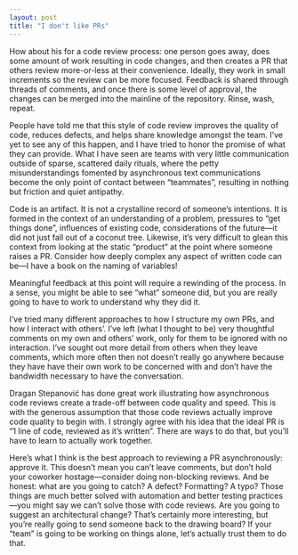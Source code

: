 ```yaml
---
layout: post
title: "I don't like PRs"
---
```


How about his for a code review process: one person goes away, does some amount of work resulting in code changes, and then creates a PR that others review more-or-less at their convenience. Ideally, they work in small increments so the review can be more focused. Feedback is shared through threads of comments, and once there is some level of approval, the changes can be merged into the mainline of the repository. Rinse, wash, repeat.

People have told me that this style of code review improves the quality of code, reduces defects, and helps share knowledge amongst the team. I’ve yet to see any of this happen, and I have tried to honor the promise of what they can provide. What I have seen are teams with very little communication outside of sparse, scattered daily rituals, where the petty misunderstandings fomented by asynchronous text communications become the only point of contact between “teammates”, resulting in nothing but friction and quiet antipathy.

Code is an artifact. It is not a crystalline record of someone’s intentions. It is formed in the context of an understanding of a problem, pressures to “get things done”, influences of existing code, considerations of the future—it did not just fall out of a coconut tree. Likewise, it’s very difficult to glean this context from looking at the static “product” at the point where someone raises a PR. Consider how deeply complex any aspect of written code can be—I have a book on the naming of variables!

Meaningful feedback at this point will require a rewinding of the process. In a sense, you might be able to see “what” someone did, but you are really going to have to work to understand why they did it.

I’ve tried many different approaches to how I structure my own PRs, and how I interact with others’. I’ve left (what I thought to be) very thoughtful comments on my own and others’ work, only for them to be ignored with no interaction. I’ve sought out more detail from others when they leave comments, which more often then not doesn’t really go anywhere because they have have their own work to be concerned with and don’t have the bandwidth necessary to have the conversation.

Dragan Stepanović has done great work illustrating how asynchronous code reviews create a trade-off between code quality and speed. This is with the generous assumption that those code reviews actually improve code quality to begin with. I strongly agree with his idea that the ideal PR is “1 line of code, reviewed as it’s written”. There are ways to do that, but you’ll have to learn to actually work together.

Here’s what I think is the best approach to reviewing a PR asynchronously: approve it. This doesn’t mean you can’t leave comments, but don’t hold your coworker hostage—consider doing non-blocking reviews. And be honest: what are you going to catch? A defect? Formatting? A typo? Those things are much better solved with automation and better testing practices—you might say we can’t solve those with code reviews. Are you going to suggest an architectural change? That’s certainly more interesting, but you’re really going to send someone back to the drawing board? If your “team” is going to be working on things alone, let’s actually trust them to do that.
